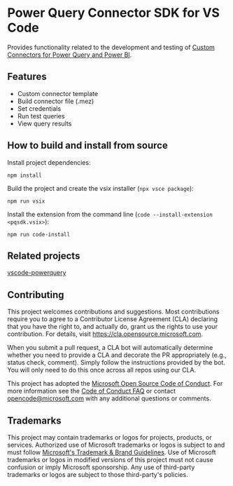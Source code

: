 # Power Query Connector SDK for VS Code

Provides functionality related to the development and testing of [Custom Connectors for Power Query and Power BI](https://docs.microsoft.com/en-us/power-query/startingtodevelopcustomconnectors).

## Features

-   Custom connector template
-   Build connector file (.mez)
-   Set credentials
-   Run test queries
-   View query results

## How to build and install from source

Install project dependencies:

```msdos
npm install
```

Build the project and create the vsix installer (`npx vsce package`):

```msdos
npm run vsix
```

Install the extension from the command line (`code --install-extension <pqsdk.vsix>`):

```msdos
npm run code-install
```

## Related projects

[vscode-powerquery](https://github.com/microsoft/vscode-powerquery)

## Contributing

This project welcomes contributions and suggestions. Most contributions require you to agree to a
Contributor License Agreement (CLA) declaring that you have the right to, and actually do, grant us
the rights to use your contribution. For details, visit <https://cla.opensource.microsoft.com>.

When you submit a pull request, a CLA bot will automatically determine whether you need to provide
a CLA and decorate the PR appropriately (e.g., status check, comment). Simply follow the instructions
provided by the bot. You will only need to do this once across all repos using our CLA.

This project has adopted the [Microsoft Open Source Code of Conduct](https://opensource.microsoft.com/codeofconduct/).
For more information see the [Code of Conduct FAQ](https://opensource.microsoft.com/codeofconduct/faq/) or
contact [opencode@microsoft.com](mailto:opencode@microsoft.com) with any additional questions or comments.

## Trademarks

This project may contain trademarks or logos for projects, products, or services. Authorized use of Microsoft
trademarks or logos is subject to and must follow
[Microsoft's Trademark & Brand Guidelines](https://www.microsoft.com/en-us/legal/intellectualproperty/trademarks/usage/general).
Use of Microsoft trademarks or logos in modified versions of this project must not cause confusion or imply Microsoft sponsorship.
Any use of third-party trademarks or logos are subject to those third-party's policies.
